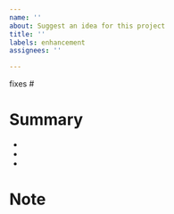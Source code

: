 ```yaml
---
name: ''
about: Suggest an idea for this project
title: ''
labels: enhancement
assignees: ''

---
```


fixes #

# Summary
- 
- 
- 

# Note

